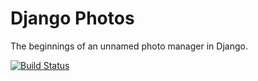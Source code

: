 Django Photos
=============
The beginnings of an unnamed photo manager in Django.

[![Build Status](https://travis-ci.org/tsnaomi/django_photos.png?branch=master)](https://travis-ci.org/tsnaomi/django_photos)
